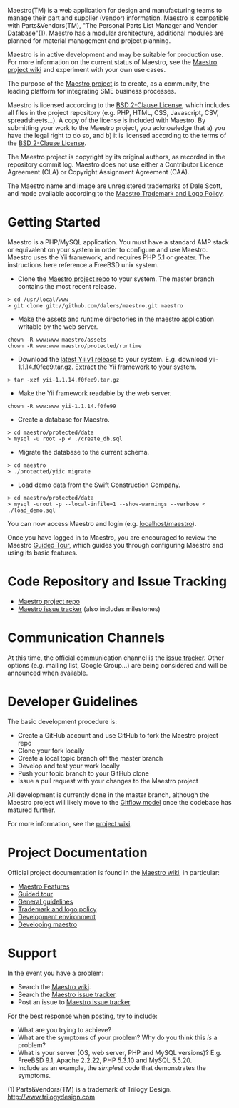 Maestro(TM) is a web application for design and manufacturing teams to manage their part and supplier (vendor) information. Maestro is compatible with Parts&Vendors(TM), "The Personal Parts List Manager and Vendor Database"(1). Maestro has a modular architecture, additional  modules are planned for material management and project planning.

Maestro is in active development and may be suitable for production use. For more information on the current status of Maestro, see the [Maestro project wiki](https://github.com/dalers/maestro/wiki) and experiment with your own use cases.

The purpose of the [Maestro project](https://www.github.com/dalers/maestro) is to create, as a community, the leading platform for integrating SME business processes.

Maestro is licensed according to the [BSD 2-Clause License](http://opensource.org/licenses/BSD-2-Clause), which includes all files in the project repository (e.g. PHP, HTML, CSS, Javascript, CSV, spreadsheets...). A copy of the license is included with Maestro. By submitting your work to the Maestro project, you acknowledge that a) you have the legal right to do so, and b) it is licensed according to the terms of the [BSD 2-Clause License](http://opensource.org/licenses/BSD-2-Clause).

The Maestro project is copyright by its original authors, as recorded in the repository commit log. Maestro does not use either a Contributor Licence Agreement (CLA) or Copyright Assignment Agreement (CAA).

The Maestro name and image are unregistered trademarks of Dale Scott, and made available according to the [Maestro Trademark and Logo Policy](https://github.com/dalers/maestro/wiki/Trademark-and-logo-policy).

Getting Started
===============
Maestro is a PHP/MySQL application. You must have a standard AMP stack or equivalent on your system in order to configure and use Maestro. Maestro uses the Yii framework, and requires PHP 5.1 or greater. The instructions here reference a FreeBSD unix system.

* Clone the [Maestro project repo](https://github.com/dalers/maestro) to your system. The master branch contains the most recent release.

```
> cd /usr/local/www
> git clone git://github.com/dalers/maestro.git maestro
```

* Make the assets and runtime directories in the maestro application writable by the web server.

```
chown -R www:www maestro/assets
chown -R www:www maestro/protected/runtime
```

* Download the [latest Yii v1 release](http://www.yiiframework.com) to your system. E.g. download yii-1.1.14.f0fee9.tar.gz. Extract the Yii framework to your system.

```
> tar -xzf yii-1.1.14.f0fee9.tar.gz
```

* Make the Yii framework readable by the web server.

```
chown -R www:www yii-1.1.14.f0fe99
```

* Create a database for Maestro.

```
> cd maestro/protected/data
> mysql -u root -p < ./create_db.sql
```

* Migrate the database to the current schema.

```
> cd maestro
> ./protected/yiic migrate
```

* Load demo data from the Swift Construction Company.

```
> cd maestro/protected/data
> mysql -uroot -p --local-infile=1 --show-warnings --verbose < ./load_demo.sql
```

You can now access Maestro and login (e.g. [localhost/maestro](http://localhost/maestro)).

Once you have logged in to Maestro, you are encouraged to review the Maestro [Guided Tour](http://github.com/dalers/maestro/wiki/Guided-tour), which guides you through configuring Maestro and using its basic features.

Code Repository and Issue Tracking
==================================
* [Maestro project repo](https://github.com/dalers/maestro)
* [Maestro issue tracker](https://github.com/dalers/maestro/issues) (also includes milestones)

Communication Channels
======================
At this time, the official communication channel is the [issue tracker](https://github.com/dalers/maestro/issues). Other options (e.g. mailing list, Google Group...) are being considered and will be announced when available.

Developer Guidelines
====================
The basic development procedure is:
* Create a GitHub account and use GitHub to fork the Maestro project repo
* Clone your fork locally
* Create a local topic branch off the master branch
* Develop and test your work locally
* Push your topic branch to your GitHub clone
* Issue a pull request with your changes to the Maestro project

All development is currently done in the master branch, although the Maestro project will likely move to the [Gitflow model](http://nvie.com/posts/a-successful-git-branching-model/) once the codebase has matured further.

For more information, see the [project wiki](https://github.com/dalers/maestro/wiki).

Project Documentation
=====================
Official project documentation is found in the [Maestro wiki](https://github.com/dalers/maestro/wiki/), in particular:
* [Maestro Features](https://github.com/dalers/maestro/wiki/Maestro-Features)
* [Guided tour](http://github.com/dalers/maestro/wiki/Guided-tour)
* [General guidelines](https://github.com/dalers/maestro/wiki/General-guidelines)
* [Trademark and logo policy](https://github.com/dalers/maestro/wiki/Trademark-and-logo-policy)
* [Development environment](http://github.com/dalers/maestro/wiki/Development-environment)
* [Developing maestro](http://github.com/dalers/maestro/wiki/Developing-maestro)

Support
=======
In the event you have a problem:

* Search the [Maestro wiki](https://github.com/dalers/maestro/wiki/).
* Search the [Maestro issue tracker](https://github.com/dalers/maestro/issues).
* Post an issue to [Maestro issue tracker](https://github.com/dalers/maestro/issues).

For the best response when posting, try to include:

* What are you trying to achieve?
* What are the symptoms of your problem? Why do you think this  *is* a problem?
* What is your server (OS, web server, PHP and MySQL versions)? E.g. FreeBSD 9.1, Apache 2.2.22, PHP 5.3.10 and MySQL 5.5.20.
* Include as an example, the *simplest* code that demonstrates the symptoms.


(1) Parts&Vendors(TM) is a trademark of Trilogy Design. http://www.trilogydesign.com
